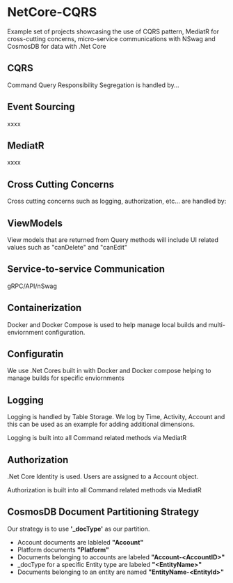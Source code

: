 # NetCore-CQRS
Example set of projects showcasing the use of CQRS pattern, MediatR for cross-cutting concerns, micro-service communications with NSwag and CosmosDB for data with .Net Core

## CQRS

Command Query Responsibility Segregation is handled by...

## Event Sourcing
xxxx

## MediatR
xxxx

## Cross Cutting Concerns
Cross cutting concerns such as logging, authorization, etc... are handled by:

## ViewModels
View models that are returned from Query methods will include UI related values such as "canDelete" and "canEdit"

## Service-to-service Communication
gRPC/API/nSwag

## Containerization
Docker and Docker Compose is used to help manage local builds and multi-enviornment configuration.

## Configuratin
We use .Net Cores built in with Docker and Docker compose helping to manage builds for specific enviornments

## Logging
Logging is handled by Table Storage. We log by Time, Activity, Account and this can be used as an example for adding additional dimensions.

Logging is built into all Command related methods via MediatR

## Authorization
.Net Core Identity is used. Users are assigned to a Account object.

Authorization is built into all Command related methods via MediatR

## CosmosDB Document Partitioning Strategy
Our strategy is to use **'_docType'** as our partition.
 * Account documents are lableled **"Account"**
 * Platform documents **"Platform"**
 * Documents belonging to accounts are labeled **"Account-\<AccountID\>"**
 * _docType for a specific Entity type are labeled **"\<EntityName\>"**
 * Documents belonging to an entity are named **"EntityName-\<EntityId\>"**
